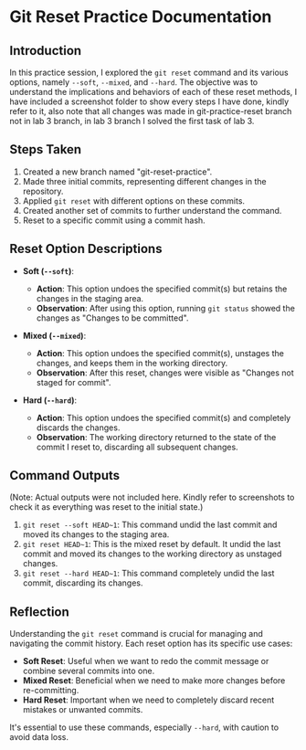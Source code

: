 
# Git Reset Practice Documentation

## Introduction

In this practice session, I explored the `git reset` command and its various options, namely `--soft`, `--mixed`, and `--hard`. The objective was to understand the implications and behaviors of each of these reset methods, I have included a screenshot folder to show every steps I have done, kindly refer to it, also note that all changes was made in git-practice-reset branch not in lab 3 branch, in lab 3 branch I solved the first task of lab 3.

## Steps Taken

1. Created a new branch named "git-reset-practice".
2. Made three initial commits, representing different changes in the repository.
3. Applied `git reset` with different options on these commits.
4. Created another set of commits to further understand the command.
5. Reset to a specific commit using a commit hash.

## Reset Option Descriptions

- **Soft (`--soft`)**: 
    - **Action**: This option undoes the specified commit(s) but retains the changes in the staging area.
    - **Observation**: After using this option, running `git status` showed the changes as "Changes to be committed".

- **Mixed (`--mixed`)**:
    - **Action**: This option undoes the specified commit(s), unstages the changes, and keeps them in the working directory.
    - **Observation**: After this reset, changes were visible as "Changes not staged for commit".

- **Hard (`--hard`)**: 
    - **Action**: This option undoes the specified commit(s) and completely discards the changes.
    - **Observation**: The working directory returned to the state of the commit I reset to, discarding all subsequent changes.

## Command Outputs

(Note: Actual outputs were not included here. Kindly refer to screenshots to check it as everything was reset to the initial state.)

1. `git reset --soft HEAD~1`: This command undid the last commit and moved its changes to the staging area.
2. `git reset HEAD~1`: This is the mixed reset by default. It undid the last commit and moved its changes to the working directory as unstaged changes.
3. `git reset --hard HEAD~1`: This command completely undid the last commit, discarding its changes.

## Reflection

Understanding the `git reset` command is crucial for managing and navigating the commit history. Each reset option has its specific use cases:

- **Soft Reset**: Useful when we want to redo the commit message or combine several commits into one.
- **Mixed Reset**: Beneficial when we need to make more changes before re-committing.
- **Hard Reset**: Important when we need to completely discard recent mistakes or unwanted commits.

It's essential to use these commands, especially `--hard`, with caution to avoid data loss. 
